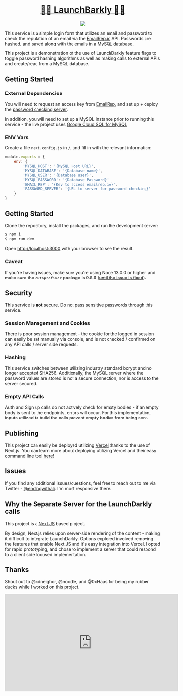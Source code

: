 <div align="center">
<h1><a href="http://pleasehirethis.dev">🚀🐶 LaunchBarkly 🐶🚀</a></h1>
</div>

<p align="center">
  <img src="https://i.pinimg.com/originals/8a/b0/40/8ab04043dc62cb3e5bd63717b56be075.jpg">
</p>

This service is a simple login form that utilizes an email and password to check the reputation of an email via the [EmailRep.io](http://emailrep.io) API. Passwords are hashed, and saved along with the emails in a MySQL database. 

This project is a demonstration of the use of LaunchDarkly feature flags to toggle password hashing algorithms as well as making calls to external APIs and create/read from a MySQL database. 

## Getting Started

### External Dependencies
You will need to request an access key from [EmailRep](https://emailrep.io), and set up + deploy the [password checking server](https://github.com/endingwithali/launchbarkly-password).

In addition, you will need to set up a MySQL instance prior to running this service - the live project uses [Google Cloud SQL for MySQL](https://cloud.google.com/sql/docs/mysql)

### ENV Vars

Create a file `next.config.js` in `/`, and fill in with the relevant information:

```Javascript
module.exports = {
	env: {
		'MYSQL_HOST': '{MySQL Host URL}',
		'MYSQL_DATABASE': '{Database name}',
		'MYSQL_USER': '{Database user}',
		'MYSQL_PASSWORD': '{Database Password}',
		'EMAIL_REP': '{Key to access emailrep.io}',
		'PASSWORD_SERVER': '{URL to server for password checking}'
	}
}
```

## Getting Started

Clone the repository, install the packages, and run the development server:
```bash
$ npm i
$ npm run dev
```

Open [http://localhost:3000](http://localhost:3000) with your browser to see the result.

### Caveat

If you're having issues, make sure you're using Node 13.0.0 or higher, and make sure the `autoprefixer` package is 9.8.6 ([until the issue is fixed](https://github.com/vercel/next.js/issues/17236)).

## Security

This service is **not** secure. Do not pass sensitive passwords through this service.

### Session Management and Cookies

There is poor session management - the cookie for the logged in session can easily be set manually via console, and is not checked / confirmed on any API calls / server side requests. 

### Hashing

This service switches between utilizing industry standard bcrypt and no longer accepted SHA256. Additionally, the MySQL server where the password values are stored is not a secure connection, nor is access to the server secured. 

### Empty API Calls
Auth and Sign up calls do not actively check for empty bodies - if an empty body is sent to the endpoints, errors will occur. For this implementation, inputs utilized to build the calls prevent empty bodies from being sent. 


## Publishing
This project can easily be deployed utilizing [Vercel](https://vercel.co/) thanks to the use of Next.js. You can learn more about deploying utilizing Vercel and their easy command line tool [here](https://vercel.com/docs/platform/deployments)!

## Issues
If you find any additional issues/questions, feel free to reach out to me via Twitter - [@endingwithali](twitter.com/endingwithali). I'm most responsive there. 


## Why the Separate Server for the LaunchDarkly calls

This project is a [Next.JS](https://nextjs.org/) based project.

By design, Next.js relies upon server-side rendering of the content - making it difficult to integrate LaunchDarkly. Options explored involved removing the features that enable Next.JS and it's easy integration into Vercel. I opted for rapid prototyping, and chose to implement a server that could respond to a client side focused implementation. 


## Thanks
Shout out to @ndneighor, @noodle, and @0xHaas for being my rubber ducks while I worked on this project. 

<div align="center">
<iframe width="560" height="315" src="https://www.youtube.com/embed/REaa-s68W2I" frameborder="0" allow="accelerometer; autoplay; clipboard-write; encrypted-media; gyroscope; picture-in-picture" allowfullscreen></iframe>
</div>
